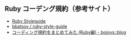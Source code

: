 ## Ruby コーデング規約（参考サイト）

* [Ruby Styleguide](https://github.com/styleguide/ruby)
* [bbatsov / ruby-style-guide](https://github.com/bbatsov/ruby-style-guide)
* [コーディング規約をまとめてみた (Ruby編) - bojovs::blog](http://bojovs.github.com/2012/04/24/ruby-coding-style/)
